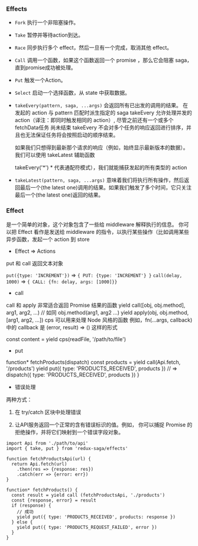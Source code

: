 

### Effects

- `Fork` 执行一个非阻塞操作。
- `Take` 暂停并等待action到达。
- `Race` 同步执行多个 effect，然后一旦有一个完成，取消其他 effect。
- `Call` 调用一个函数，如果这个函数返回一个 promise ，那么它会阻塞 saga，直到promise成功被处理。
- `Put` 触发一个Action。
- `Select` 启动一个选择函数，从 state 中获取数据。

- `takeEvery(pattern, saga, ...args)` 会返回所有已出发的调用的结果。
  在发起的 action 与 pattern 匹配时派生指定的 saga
  takeEvery 允许处理并发的 action（译注：即同时触发相同的 action）, 尽管之前还有一个或多个 fetchData任务 尚未结束
  takeEvery 不会对多个任务的响应返回进行排序，并且也无法保证任务将会按照启动的顺序结束。

  如果我们只想得到最新那个请求的响应（例如，始终显示最新版本的数据）。我们可以使用 takeLatest 辅助函数

  takeEvery('*') * 代表通配符模式），我们就能捕获发起的所有类型的 action

- `takeLatest(pattern, saga, ...args)` 意味着我们将执行所有操作，然后返回最后一个(the latest one)调用的结果。如果我们触发了多个时间，它只关注最后一个(the latest one)返回的结果。



### Effect 

是一个简单的对象，这个对象包含了一些给 middleware 解释执行的信息。
你可以把 Effect 看作是发送给 middleware 的指令，以执行某些操作（比如调用某些异步函数，发起一个 action 到 store

- Effect => Actions

put 和 call 返回文本对象

`put({type: 'INCREMENT'})`  => `{ PUT: {type: 'INCREMENT'} }`
`call(delay, 1000)`       => `{ CALL: {fn: delay, args: [1000]}}`


- call

call 和 apply 非常适合返回 Promise 结果的函数
yield call([obj, obj.method], arg1, arg2, ...) // 如同 obj.method(arg1, arg2 ...)
yield apply(obj, obj.method, [arg1, arg2, ...])
cps 可以用来处理 Node 风格的函数 例如，fn(...args, callback) 中的 callback 是 (error, result) => () 这样的形式

const content = yield cps(readFile, '/path/to/file')

- put 

function* fetchProducts(dispatch)
  const products = yield call(Api.fetch, '/products')
  yield put({ type: 'PRODUCTS_RECEIVED', products })
  // => dispatch({ type: 'PRODUCTS_RECEIVED', products })
}

- 错误处理

两种方式：

1. 在 try/catch 区块中处理错误

2. 让API服务返回一个正常的含有错误标识的值。例如， 你可以捕捉 Promise 的拒绝操作，并将它们映射到一个错误字段对象。

```
import Api from './path/to/api'
import { take, put } from 'redux-saga/effects'

function fetchProductsApi(url) {
  return Api.fetch(url)
    .then(res => {response: res})
    .catch(err => {error: err})
}

function* fetchProducts() {
  const result = yield call (fetchProductsApi, './products')
  const {response, error} = result
  if (response) {
    // 成功
    yield put({ type: 'PRODUCTS_RECEIVED', products: response })
  } else {
    yield put({ type: 'PRODUCTS_REQUEST_FAILED', error })
  }
}
```